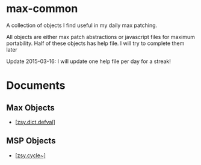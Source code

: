 # max-common


A collection of objects I find useful in my daily max patching.

All objects are either max patch abstractions or javascript files for maximum portability. Half of these objects has help file. I will try to complete them later

Update 2015-03-16: I will update one help file per day for a streak!

# Documents

## Max Objects
- [\[zsy.dict.defval\]](https://github.com/larme/zsy.common/wiki/%5Bzsy.dict.defval%5D)

## MSP Objects

- [\[zsy.cycle~\]](https://github.com/larme/zsy.common/wiki/%5Bzsy.cycle~%5D)
